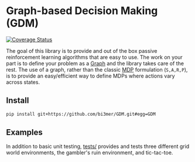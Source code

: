 #  Graph-based Decision Making (GDM)
[![Coverage Status](https://coveralls.io/repos/github/bi3mer/GDM/badge.svg)](https://coveralls.io/github/bi3mer/GDM)

The goal of this library is to provide and out of the box passive reinforcement learning algorithms that are easy to use. The work on your part is to define your problem as a [Graph](./GDM/Graph/Graph.py) and the library takes care of the rest. The use of a graph, rather than the classic [MDP](https://en.wikipedia.org/wiki/Markov_decision_process) formulation (`S,A,R,P`), is to provide an easy/efficient way to define MDPs where actions vary across states.

## Install

```bash
pip install git+https://github.com/bi3mer/GDM.git#egg=GDM
```

## Examples

In addition to basic unit testing, [tests/](tests/) provides and tests three different grid world environments, the gambler's ruin environment, and tic-tac-toe. 
